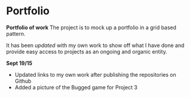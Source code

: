 # Portfolio
**Portfolio of work**
The project is to mock up a portfolio in a grid based pattern.

It has been *updated* with my own work to show off what I have done and provide easy access to projects as an ongoing 
and organic entity.

**Sept 19/15** 
- Updated links to my own work after publishing the repositories on Github
- Added a picture of the Bugged game for Project 3
